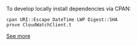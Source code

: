 To develop locally install dependencies via CPAN:

    cpan URI::Escape DateTime LWP Digest::SHA
    prove CloudWatchClient.t

[See more](http://docs.aws.amazon.com/AWSEC2/latest/UserGuide/mon-scripts.html)
